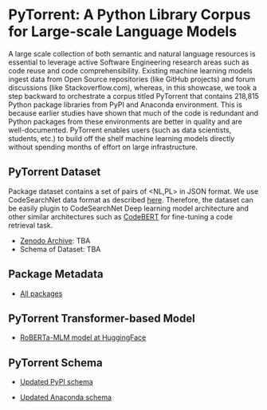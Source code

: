 # PyTorrent: A Python Library Corpus for Large-scale Language Models
A large scale collection of both semantic and natural language resources is essential to leverage active Software Engineering research areas such as code reuse and code comprehensibility. Existing machine learning models ingest data from Open Source repositories (like GitHub projects) and forum discussions (like Stackoverflow.com),  whereas, in this showcase, we took a step backward to orchestrate a corpus titled PyTorrent that contains 218,815 Python package libraries from PyPI and Anaconda environment. This is because earlier studies have shown that much of the code is redundant and Python packages from these environments are better in quality and are well-documented. PyTorrent enables users (such as data scientists, students, etc.) to build off the shelf machine learning models directly without spending months of effort on large infrastructure.

## PyTorrent Dataset
Package dataset contains a set of pairs of <NL,PL> in JSON format. We use CodeSearchNet data format as described [here](https://github.com/github/codesearchnet#data-details). Therefore, the dataset can be easily plugin to CodeSearchNet Deep learning model architecture and other similar architectures such as [CodeBERT](https://github.com/microsoft/CodeBERT) for fine-tuning a code retrieval task.
- [Zenodo Archive](): TBA
- Schema of Dataset: TBA

## Package Metadata
- [All packages](https://github.com/fla-sil/PyTorrent/tree/main/Package_Metadata)

## PyTorrent Transformer-based Model
- [RoBERTa-MLM model at HuggingFace](https://huggingface.co/Fujitsu/pytorrent)

## PyTorrent Schema
- [Updated PyPI schema](https://github.com/fla-sil/PyTorrent/blob/main/anaconda_schema.json)

- [Updated Anaconda schema](https://github.com/fla-sil/PyTorrent/blob/main/schema.json) 




